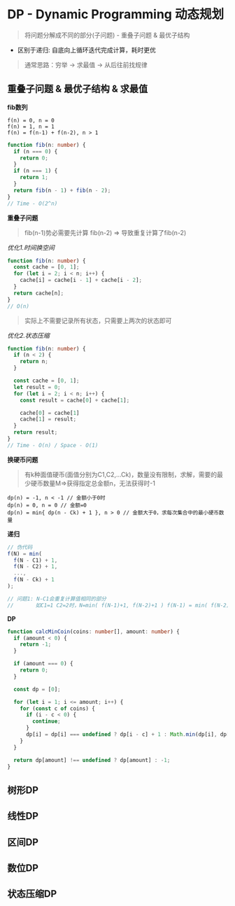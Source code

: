 # DP - Dynamic Programming 动态规划

> 将问题分解成不同的部分(子问题) - 重叠子问题 & 最优子结构

* 区别于递归: 自底向上循环迭代完成计算，耗时更优

> 通常思路：穷举 -> 求最值 -> 从后往前找规律

## 重叠子问题 & 最优子结构 & 求最值

**fib数列**

```text
f(n) = 0, n = 0
f(n) = 1, n = 1
f(n) = f(n-1) + f(n-2), n > 1
```

```ts
function fib(n: number) {
  if (n === 0) {
    return 0;
  }
  if (n === 1) {
    return 1;
  }
  return fib(n - 1) + fib(n - 2);
}
// Time - O(2^n)
```

**重叠子问题**

> fib(n-1)势必需要先计算 fib(n-2) => 导致重复计算了fib(n-2)

_优化1.时间换空间_

```ts
function fib(n: number) {
  const cache = [0, 1];
  for (let i = 2; i < n; i++) {
    cache[i] = cache[i - 1] + cache[i - 2];
  }
  return cache[n];
}
// O(n)
```

> 实际上不需要记录所有状态，只需要上两次的状态即可

_优化2.状态压缩_

```ts
function fib(n: number) {
  if (n < 2) {
    return n;
  }

  const cache = [0, 1];
  let result = 0;
  for (let i = 2; i < n; i++) {
    const result = cache[0] + cache[1];

    cache[0] = cache[1]
    cache[1] = result;
  }
  return result;
}
// Time - O(n) / Space - O(1)
```

**换硬币问题**

> 有k种面值硬币(面值分别为C1,C2,...Ck)，数量没有限制，求解，需要的最少硬币数量M=>获得指定总金额n，无法获得时-1

```text
dp(n) = -1, n < -1 // 金额小于0时
dp(n) = 0, n = 0 // 金额=0
dp(n) = min{ dp(n - Ck) + 1 }, n > 0 // 金额大于0，求每次集合中的最小硬币数量
```

**递归**

```js
// 伪代码
f(N) = min(
  f(N - C1) + 1,
  f(N - C2) + 1,
  ...,
  f(N - Ck) + 1
);

// 问题1: N-C1会重复计算值相同的部分
//       如C1=1 C2=2时，N=min( f(N-1)+1, f(N-2)+1 ) f(N-1) = min( f(N-2)+1, f(N-3)+1 )
```

**DP**

```ts
function calcMinCoin(coins: number[], amount: number) {
  if (amount < 0) {
    return -1;
  }

  if (amount === 0) {
    return 0;
  }

  const dp = [0];

  for (let i = 1; i <= amount; i++) {
    for (const c of coins) {
      if (i - c < 0) {
        continue;
      }
      dp[i] = dp[i] === undefined ? dp[i - c] + 1 : Math.min(dp[i], dp[i - c] + 1);
    }
  }

  return dp[amount] !== undefined ? dp[amount] : -1;
}
```


## 树形DP

## 线性DP

## 区间DP

## 数位DP

## 状态压缩DP